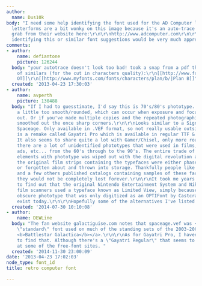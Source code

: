 ```yaml
---
author:
  name: Dus10k
body: "I need some help identifying the font used for the AD Computer logo.  \r\n\r\n[img:sites/default/files/old-images/ad_comp_logo_5809.jpg]\r\nthe
  letterforms are a bit wonky on this image because it's an auto-trace of a screen
  grab from their website here:\r\n\r\nhttp://www.adcomputer.com\r\n\r\nAny leads
  identifying this or similar font suggestions would be very much appreciated.\r\n"
comments:
- author:
    name: defiantone
    picture: 126244
  body: "your autotrace doesn't look too bad! took a snap from a pdf they had available.\r\n[img:sites/default/files/old-images/snap_5549.png]\r\n\r\ncouple
    of similars (for the cut in characters quality):\r\n[[http://www.fontshop.com/fonts/singles/club21/alpine_ot/|Alpine
    OT]]\r\n[[http://www.myfonts.com/fonts/characters/plan/b/|Plan B]]"
  created: '2013-04-23 17:30:03'
- author:
    name: avperth
    picture: 130488
  body: "If I had to guesstimate, I'd say this is 70's/80's phototype. Edges seem
    a little too smooth/rounded, which can occur when exposure and focus are a little
    out. Or if you've made multiple copies and the repeated photographic process has
    smoothed out the once sharp corners.\r\n\r\nLooks similar to a SignLab font called
    Spaceage. Only available in .VEF format, so not really usable outside SignLab.\r\n[img:sites/default/files/old-images/spaceage_vef_3915.png]\r\n\r\nThere
    is a remake called Gayatri Pro which is available in regular TTF & OTF formats.
    It also seems to share quite a lot with Gamer/Chisel, only more rounded.\r\n\r\nAgain,
    there are a lot of unidentified phototypes that were used in films, tv, print
    ads, etc... from the 60's through to the 90's. The entire trade of creating typographic
    elements with phototype was wiped out with the digital revolution and a lot of
    the original film strips containing the typefaces were either phased out and trashed
    or forgotten about and thrown into storage. Thankfully people like Dan X Solo
    and a few others published catalogs containing samples of these faces so that
    they would not be completely lost forever.\r\n\r\nIt took me years of research
    to find out that the original Nintendo Entertainment System and Nikon Coolscan
    film scanners used a typeface known as Limited View, simply because it was an
    obscure phototype that was only digitized as an OPTIFont by Castcraft who no longer
    exist today.\r\n\r\nHopefully some of the alternatives I've listed help.\r\n\r\n"
  created: '2014-07-30 10:10:08'
- author:
    name: DEWLine
  body: "The fan website galactiguise.com notes that spaceage.vef was <a href=\"http://www.galactiguise.com/welcome/sets/signs-icons/\">the
    \"standard\" font used on much of the standing sets of the 2003-2009 version of
    <b>Battlestar Galactica</b></a>.\r\n\r\nAs for Gayatri Pro, I haven't been able
    to find that. Although there's a \"Gayatri Regular\" that seems to be available
    at some of the free-font sites. "
  created: '2014-11-30 23:00:09'
date: '2013-04-23 17:02:03'
node_type: font_id
title: retro computer font

---
```

